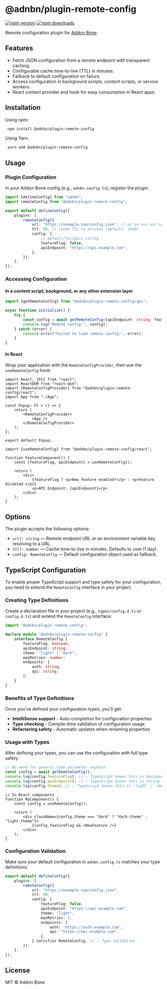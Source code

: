 # @adnbn/plugin-remote-config

[![npm version](https://img.shields.io/npm/v/@adnbn/plugin-remote-config.svg)](https://www.npmjs.com/package/@adnbn/plugin-remote-config)
[![npm downloads](https://img.shields.io/npm/dm/@adnbn/plugin-remote-config.svg)](https://www.npmjs.com/package/@adnbn/plugin-remote-config)

Remote configuration plugin for [Addon Bone](https://github.com/addonbone).

## Features

- Fetch JSON configuration from a remote endpoint with transparent caching.
- Configurable cache time-to-live (TTL) in minutes.
- Fallback to default configuration on failure.
- Access configuration in background scripts, content scripts, or service workers.
- React context provider and hook for easy consumption in React apps.

## Installation

Using npm:

```bash
 npm install @adnbn/plugin-remote-config
```

Using Yarn:

```bash
 yarn add @adnbn/plugin-remote-config
```

## Usage

### Plugin Configuration

In your Addon Bone config (e.g., `adnbn.config.ts`), register the plugin:

```ts
import {defineConfig} from "adnbn";
import remoteConfig from "@adnbn/plugin-remote-config";

export default defineConfig({
    plugins: [
        remoteConfig({
            url: "https://example.com/config.json", // or an env var name
            ttl: 60, // cache TTL in minutes (default: 1440)
            config: {
                // default/fallback config
                featureFlag: false,
                apiEndpoint: "https://api.example.com",
            },
        }),
    ],
});
```

### Accessing Configuration

#### In a content script, background, or any other extension layer

```ts
import {getRemoteConfig} from "@adnbn/plugin-remote-config/api";

async function initialize() {
    try {
        const config = await getRemoteConfig<{apiEndpoint: string; featureFlag: boolean}>();
        console.log("Remote config:", config);
    } catch (error) {
        console.error("Failed to load remote config:", error);
    }
}
```

#### In React

Wrap your application with the `RemoteConfigProvider`, then use the `useRemoteConfig` hook:

```tsx
import React, {FC} from "react";
import ReactDOM from "react-dom";
import {RemoteConfigProvider} from "@adnbn/plugin-remote-config/react";
import App from "./App";

const Popup: FC = () => {
    return (
        <RemoteConfigProvider>
            <App />
        </RemoteConfigProvider>
    );
};

export default Popup;
```

```tsx
import {useRemoteConfig} from "@adnbn/plugin-remote-config/react";

function FeatureComponent() {
    const {featureFlag, apiEndpoint} = useRemoteConfig();

    return (
        <div>
            {featureFlag ? <p>New feature enabled!</p> : <p>Feature disabled.</p>}
            <p>API Endpoint: {apiEndpoint}</p>
        </div>
    );
}
```

## Options

The plugin accepts the following options:

- `url?: string` — Remote endpoint URL or an environment variable key resolving to a URL.
- `ttl?: number` — Cache time-to-live in minutes. Defaults to `1440` (1 day).
- `config: RemoteConfig` — Default configuration object used as fallback.

## TypeScript Configuration

To enable proper TypeScript support and type safety for your configuration, you need to extend the `RemoteConfig` interface in your project.

### Creating Type Definitions

Create a declaration file in your project (e.g., `types/config.d.ts` or `config.d.ts`) and extend the `RemoteConfig` interface:

```typescript
import "@adnbn/plugin-remote-config";

declare module "@adnbn/plugin-remote-config" {
    interface RemoteConfig {
        featureFlag: boolean;
        apiEndpoint: string;
        theme: "light" | "dark";
        maxRetries: number;
        endpoints: {
            auth: string;
            api: string;
        };
    }
}
```

### Benefits of Type Definitions

Once you've defined your configuration types, you'll get:

- **IntelliSense support** - Auto-completion for configuration properties
- **Type checking** - Compile-time validation of configuration usage
- **Refactoring safety** - Automatic updates when renaming properties

### Usage with Types

After defining your types, you can use the configuration with full type safety:

```typescript
// No need for generic type parameter anymore
const config = await getRemoteConfig();
console.log(config.featureFlag); // ✅ TypeScript knows this is boolean
console.log(config.apiEndpoint); // ✅ TypeScript knows this is string
console.log(config.theme); // ✅ TypeScript knows this is 'light' | 'dark'
```

```tsx
// In React components
function MyComponent() {
    const config = useRemoteConfig();

    return (
        <div className={config.theme === "dark" ? "dark-theme" : "light-theme"}>
            {config.featureFlag && <NewFeature />}
        </div>
    );
}
```

### Configuration Validation

Make sure your default configuration in `adnbn.config.ts` matches your type definitions:

```typescript
export default defineConfig({
    plugins: [
        remoteConfig({
            url: "https://example.com/config.json",
            ttl: 60,
            config: {
                featureFlag: false,
                apiEndpoint: "https://api.example.com",
                theme: "light",
                maxRetries: 3,
                endpoints: {
                    auth: "https://auth.example.com",
                    api: "https://api.example.com",
                },
            } satisfies RemoteConfig, // ✅ Type validation
        }),
    ],
});
```

## License

MIT © Addon Bone
